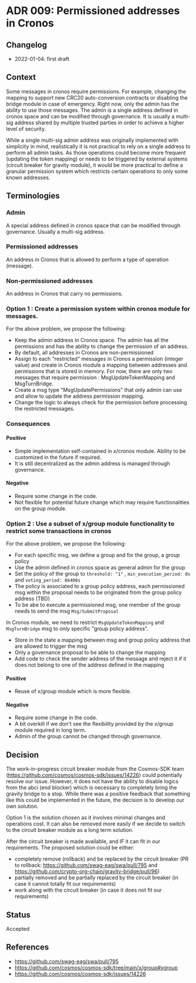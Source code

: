 # ADR 009: Permissioned addresses in Cronos

## Changelog
* 2022-01-04: first draft

## Context

Some messages in cronos require permissions. For example, changing the mapping to support new CRC20 auto-conversion contracts or disabling the bridge module in case of emergency. Right now, only the admin has the ability to use those messages.
 The admin is a single address defined in cronos space and can be modified through governance. It is usually a multi-sig address shared by multiple trusted parties in order to achieve a higher level of security.

While a single multi-sig admin address was originally implemented with simplicity in mind, realistically it is not practical to rely on a single address to perform all admin tasks.
As those operations could become more frequent (updating the token mapping) or needs to be triggered by external systems (circuit breaker for gravity module), it would be more practical to define a granular permission system which restricts certain operations to only some known addresses.


## Terminologies

### Admin

A special address defined in cronos space that can be modified through governance. Usually a multi-sig address.

### Permissioned addresses

An address in Cronos that is allowed to perform a type of operation (message).

### Non-permissioned addresses

An address in Cronos that carry no permissions.


### Option 1 : Create a permission system within cronos module for messages.

For the above problem, we propose the following:

- Keep the admin address in Cronos space. The admin has all the permissions and has the ability to change the permission of an address.
- By default, all addresses in Cronos are non-permissioned
- Assign to each "restricted" messages in Cronos a permission (integer value) and create in Cronos module a mapping between addresses and permissions that is stored in memory. For now, there are only two messages that require permission : MsgUpdateTokenMapping and MsgTurnBridge.
- Create a msg type "MsgUpdatePermissions" that only admin can use and allow to update the address permission mapping.
- Change the logic to always check for the permission before processing the restricted messages.

### Consequences

#### Positive

- Simple implementation self-contained in x/cronos module. Ability to be customized in the future if required.
- It is still decentralized as the admin address is managed through governance. 


#### Negative

- Require some change in the code.
- Not flexible for potential future change which may require functionalities on the group module.


### Option 2 : Use a subset of x/group module functionality to restrict some transactions in cronos

For the above problem, we propose the following:

- For each specific msg, we define a group and for the group, a group policy
- Use the admin defined in cronos space as general admin for the group
- Set the policy of the group to ``threshold: "1"`` , ``min_execution_period: 0s`` and ``voting_period: 86400s``
- The policy is associated to a group policy address, each permissioned msg within the proposal needs to be originated from the group policy address (TBD)
- To be abe to execute a permissioned msg, one member of the group needs to send the msg ``Msg/SubmitProposal``

In Cronos module, we need to restrict ``MsgUpdateTokenMapping`` and ``MsgTurnBridge`` msg to only specific "group policy address".

- Store in the state a mapping between msg and group policy address that are allowed to trigger the msg
- Only a governance proposal to be able to change the mapping
- Add code to check the sender address of the message and reject it if it does not belong to one of the address defined in the mapping

#### Positive

- Reuse of x/group module which is more flexible.

#### Negative

- Require some change in the code.
- A bit overkill if we don't see the flexibility provided by the x/group module required in long term.
- Admin of the group cannot be changed through governance.


## Decision

The work-in-progress circuit breaker module from the Cosmos-SDK team (https://github.com/cosmos/cosmos-sdk/issues/14226) could potentially resolve our issue. However, it does not have the ability to disable logics from the abci
(end blocker) which is necessary to completely bring the gravity bridge to a stop. While there was a positive feedback that something like this could be implemented in the future, the decision is to develop our own solution.

Option 1 is the solution chosen as it involves minimal changes and operations cost. It can also be removed more easily if we decide to switch to the circuit breaker module as a long term solution.

After the circuit breaker is made available, and IF it can fit in our requirements. The proposed solution could be either:
- completely remove (rollback) and be replaced by the circuit breaker
  (PR to rollback: https://github.com/swag-eag/swa/pull/795 and https://github.com/crypto-org-chain/gravity-bridge/pull/96)
- partially removed and be partially replaced by the circuit breaker (in case it cannot totally fit our requirements)
- work along with the circuit breaker (in case it does not fit our requirements)


## Status

Accepted


## References

- https://github.com/swag-eag/swa/pull/795
- https://github.com/cosmos/cosmos-sdk/tree/main/x/group#xgroup
- https://github.com/cosmos/cosmos-sdk/issues/14226